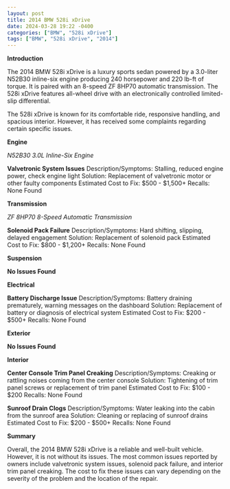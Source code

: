 ```yaml
---
layout: post
title: 2014 BMW 528i xDrive
date: 2024-03-28 19:22 -0400
categories: ["BMW", "528i xDrive"]
tags: ["BMW", "528i xDrive", "2014"]
---
```

**Introduction**

The 2014 BMW 528i xDrive is a luxury sports sedan powered by a 3.0-liter N52B30 inline-six engine producing 240 horsepower and 220 lb-ft of torque. It is paired with an 8-speed ZF 8HP70 automatic transmission. The 528i xDrive features all-wheel drive with an electronically controlled limited-slip differential.

The 528i xDrive is known for its comfortable ride, responsive handling, and spacious interior. However, it has received some complaints regarding certain specific issues.

**Engine**

*N52B30 3.0L Inline-Six Engine*

**Valvetronic System Issues**
Description/Symptoms: Stalling, reduced engine power, check engine light
Solution: Replacement of valvetronic motor or other faulty components
Estimated Cost to Fix: $500 - $1,500+
Recalls: None Found

**Transmission**

*ZF 8HP70 8-Speed Automatic Transmission*

**Solenoid Pack Failure**
Description/Symptoms: Hard shifting, slipping, delayed engagement
Solution: Replacement of solenoid pack
Estimated Cost to Fix: $800 - $1,200+
Recalls: None Found

**Suspension**

**No Issues Found**

**Electrical**

**Battery Discharge Issue**
Description/Symptoms: Battery draining prematurely, warning messages on the dashboard
Solution: Replacement of battery or diagnosis of electrical system
Estimated Cost to Fix: $200 - $500+
Recalls: None Found

**Exterior**

**No Issues Found**

**Interior**

**Center Console Trim Panel Creaking**
Description/Symptoms: Creaking or rattling noises coming from the center console
Solution: Tightening of trim panel screws or replacement of trim panel
Estimated Cost to Fix: $100 - $200
Recalls: None Found

**Sunroof Drain Clogs**
Description/Symptoms: Water leaking into the cabin from the sunroof area
Solution: Cleaning or replacing of sunroof drains
Estimated Cost to Fix: $200 - $500+
Recalls: None Found

**Summary**

Overall, the 2014 BMW 528i xDrive is a reliable and well-built vehicle. However, it is not without its issues. The most common issues reported by owners include valvetronic system issues, solenoid pack failure, and interior trim panel creaking. The cost to fix these issues can vary depending on the severity of the problem and the location of the repair.
